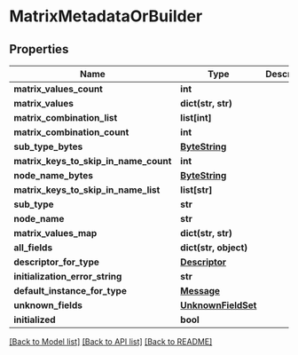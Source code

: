 # MatrixMetadataOrBuilder

## Properties
Name | Type | Description | Notes
------------ | ------------- | ------------- | -------------
**matrix_values_count** | **int** |  | [optional] 
**matrix_values** | **dict(str, str)** |  | [optional] 
**matrix_combination_list** | **list[int]** |  | [optional] 
**matrix_combination_count** | **int** |  | [optional] 
**sub_type_bytes** | [**ByteString**](ByteString.md) |  | [optional] 
**matrix_keys_to_skip_in_name_count** | **int** |  | [optional] 
**node_name_bytes** | [**ByteString**](ByteString.md) |  | [optional] 
**matrix_keys_to_skip_in_name_list** | **list[str]** |  | [optional] 
**sub_type** | **str** |  | [optional] 
**node_name** | **str** |  | [optional] 
**matrix_values_map** | **dict(str, str)** |  | [optional] 
**all_fields** | **dict(str, object)** |  | [optional] 
**descriptor_for_type** | [**Descriptor**](Descriptor.md) |  | [optional] 
**initialization_error_string** | **str** |  | [optional] 
**default_instance_for_type** | [**Message**](Message.md) |  | [optional] 
**unknown_fields** | [**UnknownFieldSet**](UnknownFieldSet.md) |  | [optional] 
**initialized** | **bool** |  | [optional] 

[[Back to Model list]](../README.md#documentation-for-models) [[Back to API list]](../README.md#documentation-for-api-endpoints) [[Back to README]](../README.md)

